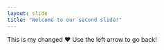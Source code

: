 ```yaml
---
layout: slide
title: "Welcome to our second slide!"
---
```

This is my changed ❤️
Use the left arrow to go back!
